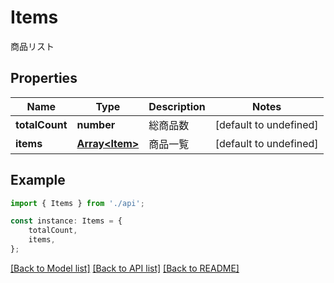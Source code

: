 # Items

商品リスト

## Properties

Name | Type | Description | Notes
------------ | ------------- | ------------- | -------------
**totalCount** | **number** | 総商品数 | [default to undefined]
**items** | [**Array&lt;Item&gt;**](Item.md) | 商品一覧 | [default to undefined]

## Example

```typescript
import { Items } from './api';

const instance: Items = {
    totalCount,
    items,
};
```

[[Back to Model list]](../README.md#documentation-for-models) [[Back to API list]](../README.md#documentation-for-api-endpoints) [[Back to README]](../README.md)
